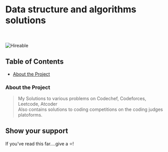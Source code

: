 # Data structure and algorithms solutions
<br><br>
![Hireable](https://img.shields.io/badge/Hireable-yes-success)

## Table of Contents

- [About the Project](#about-the-project)

### About the Project
> My Solutions to various problems on Codechef, Codeforces, Leetcode, Atcoder
> <br>
> Also contains solutions to coding competitions on the coding judges platoforms.


## Show your support

If you've read this far....give a ⭐️!
